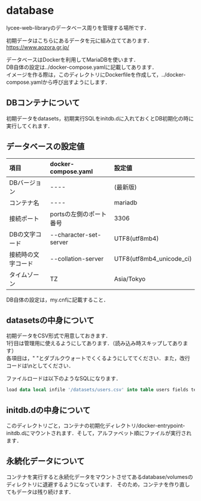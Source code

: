 # database

lycee-web-libraryのデータベース周りを管理する場所です．  

初期データはこちらにあるデータを元に組み立ててあります．  
https://www.aozora.gr.jp/

データベースはDockerを利用してMariaDBを使います．  
DB自体の設定は../docker-compose.yamlに記載してあります．  
イメージを作る際は，このディレクトリにDockerfileを作成して，../docker-compose.yamlから呼び出すようにします．

## DBコンテナについて
初期データをdatasets，初期実行SQLをinitdb.dに入れておくとDB初期化の時に実行してくれます．


## データベースの設定値

|項目|docker-compose.yaml|設定値|
|:---|:---|:---|
|DBバージョン|----|(最新版)|
|コンテナ名|----|mariadb|
|接続ポート|portsの左側のポート番号|3306|
|DBの文字コード|--character-set-server|UTF8(utf8mb4)|
|接続時の文字コード|--collation-server|UTF8(utf8mb4_unicode_ci)|
|タイムゾーン|TZ|Asia/Tokyo|

DB自体の設定は，my.cnfに記載すること．


## datasetsの中身について
初期データをCSV形式で用意しておきます．  
1行目は管理用に使えるようにしてあります．（読み込み時スキップしてあります）  
各項目は，"  "とダブルクウォートでくくるようにしててください．また，改行コードは\nとしてください．  

ファイルロードは以下のようなSQLになります．  
```sql
load data local infile '/datasets/users.csv' into table users fields terminated by ',' enclosed by '"' lines terminated by '\n' ignore 1 lines;
```

## initdb.dの中身について
このディレクトリごと，コンテナの初期化ディレクトリ/docker-entrypoint-initdb.dにマウントされます．そして，アルファベット順にファイルが実行されます．  


## 永続化データについて
コンテナを実行すると永続化データをマウントさせてあるdatabase/volumesのディレクトリに退避するようになっています．
そのため，コンテナを作り直してもデータは残り続けます．
